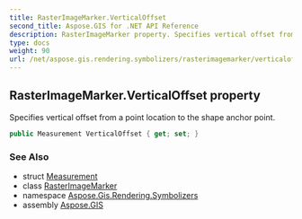 ```yaml
---
title: RasterImageMarker.VerticalOffset
second_title: Aspose.GIS for .NET API Reference
description: RasterImageMarker property. Specifies vertical offset from a point location to the shape anchor point.
type: docs
weight: 90
url: /net/aspose.gis.rendering.symbolizers/rasterimagemarker/verticaloffset/
---
```

## RasterImageMarker.VerticalOffset property

Specifies vertical offset from a point location to the shape anchor point.

```csharp
public Measurement VerticalOffset { get; set; }
```

### See Also

* struct [Measurement](../../../aspose.gis.rendering/measurement/)
* class [RasterImageMarker](../)
* namespace [Aspose.Gis.Rendering.Symbolizers](../../rasterimagemarker/)
* assembly [Aspose.GIS](../../../)


